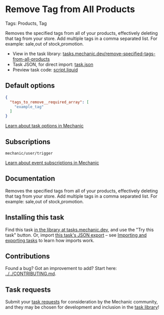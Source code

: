 # Remove Tag from All Products

Tags: Products, Tag

Removes the specified tags from all of your products, effectively deleting that tag from your store. Add multiple tags in a comma separated list. For example: sale,out of stock,promotion.

* View in the task library: [tasks.mechanic.dev/remove-specified-tags-from-all-products](https://tasks.mechanic.dev/remove-specified-tags-from-all-products)
* Task JSON, for direct import: [task.json](../../tasks/remove-specified-tags-from-all-products.json)
* Preview task code: [script.liquid](./script.liquid)

## Default options

```json
{
  "tags_to_remove__required_array": [
    "example_tag"
  ]
}
```

[Learn about task options in Mechanic](https://learn.mechanic.dev/core/tasks/options)

## Subscriptions

```liquid
mechanic/user/trigger
```

[Learn about event subscriptions in Mechanic](https://learn.mechanic.dev/core/tasks/subscriptions)

## Documentation

Removes the specified tags from all of your products, effectively deleting that tag from your store. Add multiple tags in a comma separated list. For example: sale,out of stock,promotion.

## Installing this task

Find this task [in the library at tasks.mechanic.dev](https://tasks.mechanic.dev/remove-specified-tags-from-all-products), and use the "Try this task" button. Or, import [this task's JSON export](../../tasks/remove-specified-tags-from-all-products.json) – see [Importing and exporting tasks](https://learn.mechanic.dev/core/tasks/import-and-export) to learn how imports work.

## Contributions

Found a bug? Got an improvement to add? Start here: [../../CONTRIBUTING.md](../../CONTRIBUTING.md).

## Task requests

Submit your [task requests](https://mechanic.canny.io/task-requests) for consideration by the Mechanic community, and they may be chosen for development and inclusion in the [task library](https://tasks.mechanic.dev/)!
